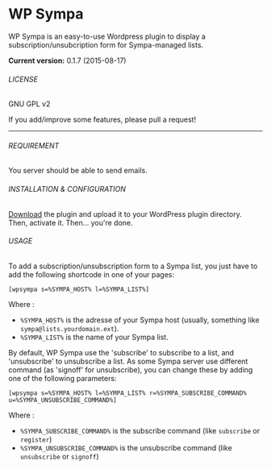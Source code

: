 WP Sympa
========

WP Sympa is an easy-to-use Wordpress plugin to display a subscription/unsubcription form for Sympa-managed lists.

**Current version:** 0.1.7 (2015-08-17)

###### LICENSE

GNU GPL v2

If you add/improve some features, please pull a request!


***

###### REQUIREMENT

You server should be able to send emails.

###### INSTALLATION & CONFIGURATION

 <a href="https://github.com/f-mb/wp-sympa/archive/master.zip">Download</a> the plugin and upload it to your WordPress plugin directory. Then, activate it. Then... you're done.

###### USAGE

To add a subscription/unsubscription form to a Sympa list, you just have to add the following shortcode in one of your pages:

```
[wpsympa s=%SYMPA_HOST% l=%SYMPA_LIST%]
```

Where :
* ```%SYMPA_HOST%``` is the adresse of your Sympa host (usually, something like ```sympa@lists.yourdomain.ext```).
* ```%SYMPA_LIST%``` is the name of your Sympa list.


By default, WP Sympa use the 'subscribe' to subscribe to a list, and 'unsubscribe' to unsubscribe a list. As some Sympa server use different command (as 'signoff' for unsubscribe), you can change these by adding one of the following parameters:

```
[wpsympa s=%SYMPA_HOST% l=%SYMPA_LIST% r=%SYMPA_SUBSCRIBE_COMMAND% u=%SYMPA_UNSUBSCRIBE_COMMAND%]
```

Where :
* ```%SYMPA_SUBSCRIBE_COMMAND%``` is the subscribe command (like ```subscribe``` or ```register```)
* ```%SYMPA_UNSUBSCRIBE_COMMAND%``` is the unsubscribe command (like ```unsubscribe``` or ```signoff```)


